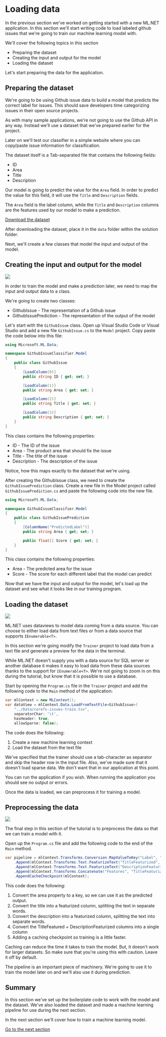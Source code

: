 # Loading data

In the previous section we've worked on getting started with a new ML.NET 
application. In this section we'll start writing code to load labeled github
issues that we're going to train our machine learning model with.

We'll cover the following topics in this section

* Preparing the dataset
* Creating the input and output for the model
* Loading the dataset

Let's start preparing the data for the application.

## Preparing the dataset

We're going to be using Github issue data to build a model that predicts the 
correct label for issues. This should save developers time categorizing issues
in their open source projects.

As with many sample applications, we're not going to use the Github API in any way.
Instead we'll use a dataset that we've prepared earlier for the project.

Later on we'll test our classifier in a simple website where you can copy/paste
issue information for classification.

The dataset itself is a Tab-separated file that contains the following fields:

* ID	
* Area	
* Title	
* Description

Our model is going to predict the value for the `Area` field. In order to predict
the value for this field, it will use the `Title` and `Description` fields.

The `Area` field is the label column, while the `Title` and `Description` columns
are the features used by our model to make a prediction.

[Download the dataset](https://github.com/wmeints/mlnet-tutorial/raw/master/data/corefx-issues-train.tsv)

After downloading the dataset, place it in the `data` folder within the solution
folder.

Next, we'll create a few classes that model the input and output of the model.

## Creating the input and output for the model

[![](http://img.youtube.com/vi/l6G8PE3C7VI/0.jpg)](http://www.youtube.com/watch?v=l6G8PE3C7VI "Create model input/output")

In order to train the model and make a prediction later, we need to map the
input and output data to a class.

We're going to create two classes:

* GithubIssue - The representation of a Github issue
* GithubIssuePrediction - The representation of the output of the model

Let's start with the `GithubIssue` class. 
Open up Visual Studio Code or Visual Studio and add a new file `GithubIssue.cs`
to the `Model` project. Copy paste the code below into this file:

``` csharp
using Microsoft.ML.Data;

namespace GithubIssueClassifier.Model
{
    public class GithubIssue
    {
        [LoadColumn(0)]
        public string ID { get; set; }

        [LoadColumn(1)]
        public string Area { get; set; }

        [LoadColumn(2)]
        public string Title { get; set; }

        [LoadColumn(3)]
        public string Description { get; set; }
    }
}
```

This class contains the following properties:

* ID - The ID of the issue
* Area - The product area that should fix the issue
* Title - The title of the issue
* Description - The description of the issue

Notice, how this maps exactly to the dataset that we're using. 

After creating the GithubIssue class, we need to create 
the `GithubIssuePrediction` class. Create a new file in the Model project
called `GithubIssuePrediction.cs` and paste the following code into the new file.

``` csharp
using Microsoft.ML.Data;

namespace GithubIssueClassifier.Model
{
    public class GithubIssuePrediction
    {
        [ColumnName("PredictedLabel")]
        public string Area { get; set; }

        public float[] Score { get; set; }
    }
}
```

This class contains the following properties:

* Area - The predicted area for the issue
* Score - The score for each different label that the model can predict

Now that we have the input and output for the model, let's load up the dataset
and see what it looks like in our training program.

## Loading the dataset

[![](http://img.youtube.com/vi/61gGJMefCsY/0.jpg)](http://www.youtube.com/watch?v=61gGJMefCsY "Load data")

ML.NET uses dataviews to model data coming from a data source. You can choose
to either load data from text files or from a data source that supports 
`IEnumerable<T>`.

In this section we're going modify the `Trainer` project to load data from a
text file and generate a preview for the data in the terminal.

While ML.NET doesn't supply you with a data source for SQL server or another
database it makes it easy to load data from these data sources thanks to the
support for `IEnumerable<T>`. We're not going to zoom in on this during the
tutorial, but know that it is possible to use a database.

Start by opening the `Program.cs` file in the `Trainer` project and add the 
following code to the `Main` method of the application:

``` csharp
var mlContext = new MLContext();
var dataView = mlContext.Data.LoadFromTextFile<GithubIssue>(
    "../Data/corefx-issues-train.tsv",
    separatorChar: '\t',
    hasHeader: true,
    allowSparse: false);
```

The code does the following:

1. Create a new machine learning context
2. Load the dataset from the text file

We've specified that the trainer should use a tab-character as separator
and skip the header row in the input file. Also, we've made sure that it
doesn't load sparse data. We don't want that in our application at this point.

You can run the application if you wish.
When running the application you should see no output or errors.

Once the data is loaded, we can preprocess it for training a model.

## Preprocessing the data

[![](http://img.youtube.com/vi/zky6yjnG3AQ/0.jpg)](http://www.youtube.com/watch?v=zky6yjnG3AQ "Create pipeline")

The final step in this section of the tutorial is to preprocess the data
so that we can train a model with it.

Open up the `Program.cs` file and add the following code to the end of the
`Main` method.

``` csharp
var pipeline = mlContext.Transforms.Conversion.MapValueToKey("Label", "Area")
    .Append(mlContext.Transforms.Text.FeaturizeText("TitleFeaturized", "Title"))
    .Append(mlContext.Transforms.Text.FeaturizeText("DescriptionFeaturized", "Description"))
    .Append(mlContext.Transforms.Concatenate("Features", "TitleFeaturized", "DescriptionFeaturized"))
    .AppendCacheCheckpoint(mlContext);
```

This code does the following: 

1. Convert the area property to a key, so we can use it as the predicted output.
2. Convert the title into a featurized column, splitting the text in separate words.
3. Convert the description into a featurized column, splitting the text into separate words.
4. Convert the TitleFeatured + DescriptionFeaturized columns into a single column
5. Adding a caching checkpoint so training is a little faster.

Caching can reduce the time it takes to train the model. But, it doesn't work
for larger datasets. So make sure that you're using this with caution. Leave it
off by default.

The pipeline is an important piece of machinery. We're going to use it to train
the model later on and we'll also use it during prediction.

## Summary
In this section we've set up the boilerplate code to work with the model
and the dataset. We've also loaded the dataset and made a machine learning pipeline
for use during the next section.

In the next section we'll cover how to train a machine learning model.

[Go to the next section](../training-models/README.md)